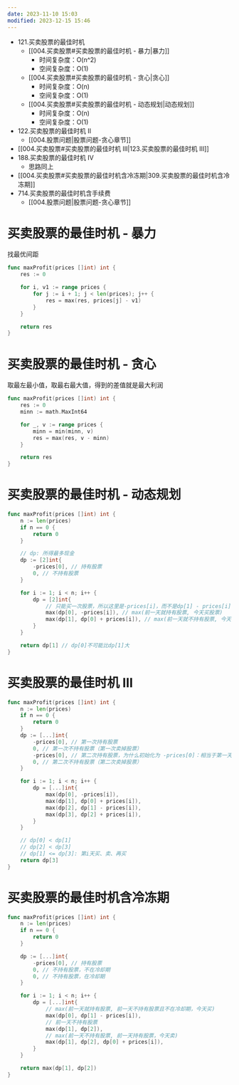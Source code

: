 ```yaml
---
date: 2023-11-10 15:03
modified: 2023-12-15 15:46
---
```

- 121.买卖股票的最佳时机
	- [[004.买卖股票#买卖股票的最佳时机 - 暴力|暴力]]
		- 时间复杂度：O(n^2)
		- 空间复杂度：O(1)
	- [[004.买卖股票#买卖股票的最佳时机 - 贪心|贪心]]
		- 时间复杂度：O(n)
		- 空间复杂度：O(1)
	- [[004.买卖股票#买卖股票的最佳时机 - 动态规划|动态规划]]
		- 时间复杂度：O(n)
		- 空间复杂度：O(1)
- 122.买卖股票的最佳时机 II
	- [[004.股票问题|股票问题-贪心章节]]
- [[004.买卖股票#买卖股票的最佳时机 III|123.买卖股票的最佳时机 III]]
- 188.买卖股票的最佳时机 IV
	- 思路同上
- [[004.买卖股票#买卖股票的最佳时机含冷冻期|309.买卖股票的最佳时机含冷冻期]]
- 714.买卖股票的最佳时机含手续费
	- [[004.股票问题|股票问题-贪心章节]]

# 买卖股票的最佳时机 - 暴力
找最优间距

```go
func maxProfit(prices []int) int {
	res := 0

	for i, v1 := range prices {
		for j := i + 1; j < len(prices); j++ {
			res = max(res, prices[j] - v1)
		}
	}

	return res
}
```

# 买卖股票的最佳时机 - 贪心
取最左最小值，取最右最大值，得到的差值就是最大利润

```go
func maxProfit(prices []int) int {
	res := 0
	minn := math.MaxInt64

	for _, v := range prices {
		minn = min(minn, v)
		res = max(res, v - minn)
	}

	return res
}
```

# 买卖股票的最佳时机 - 动态规划
```go
func maxProfit(prices []int) int {
	n := len(prices)
	if n == 0 {
		return 0
	}

	// dp: 所得最多现金
	dp := [2]int{
		-prices[0], // 持有股票
		0, // 不持有股票
	}

	for i := 1; i < n; i++ {
		dp = [2]int{
			// 只能买一次股票，所以这里是-prices[i]，而不是dp[1] - prices[i]
			max(dp[0], -prices[i]), // max(前一天就持有股票, 今天买股票)
			max(dp[1], dp[0] + prices[i]), // max(前一天就不持有股票, 今天卖股票)
		}
	}

	return dp[1] // dp[0]不可能比dp[1]大
}
```

# 买卖股票的最佳时机 III
```go
func maxProfit(prices []int) int {
	n := len(prices)
	if n == 0 {
		return 0
	}
	dp := [...]int{
		-prices[0], // 第一次持有股票
		0, // 第一次不持有股票（第一次卖掉股票）
		-prices[0], // 第二次持有股票，为什么初始化为 -prices[0]：相当于第一天买、卖、再买
		0, // 第二次不持有股票（第二次卖掉股票）
	}

	for i := 1; i < n; i++ {
		dp = [...]int{
			max(dp[0], -prices[i]),
			max(dp[1], dp[0] + prices[i]),
			max(dp[2], dp[1] - prices[i]),
			max(dp[3], dp[2] + prices[i]),
		}
	}

	// dp[0] < dp[1]
	// dp[2] < dp[3]
	// dp[1] <= dp[3]: 第i天买、卖、再买
	return dp[3]
}
```

# 买卖股票的最佳时机含冷冻期
```go
func maxProfit(prices []int) int {
	n := len(prices)
	if n == 0 {
		return 0
	}

	dp := [...]int{
		-prices[0], // 持有股票
		0, // 不持有股票，不在冷却期
		0, // 不持有股票，在冷却期
	}

	for i := 1; i < n; i++ {
		dp = [...]int{
			// max(前一天就持有股票, 前一天不持有股票且不在冷却期，今天买)
			max(dp[0], dp[1] - prices[i]),
			// 前一天不持有股票
			max(dp[1], dp[2]),
			// max(前一天不持有股票, 前一天持有股票，今天卖)
			max(dp[1], dp[2], dp[0] + prices[i]),
		}
	}

	return max(dp[1], dp[2])
}
```
